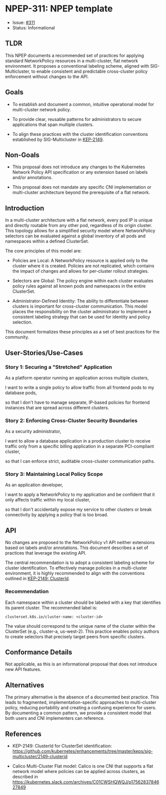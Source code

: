 # NPEP-311: NPEP template

* Issue:
  [#311](https://github.com/kubernetes-sigs/network-policy-api/issues/311)
* Status: Informational

## TLDR

This NPEP documents a recommended set of practices for applying standard
NetworkPolicy resources in a multi-cluster, flat network environment. It
proposes a conventional labeling scheme, aligned with SIG-Multicluster, to
enable consistent and predictable cross-cluster policy enforcement without
changes to the API.

## Goals

* To establish and document a common, intuitive operational model for
  multi-cluster network policy.

* To provide clear, reusable patterns for administrators to secure applications
  that span multiple clusters.

* To align these practices with the cluster identification conventions
  established by SIG-Multicluster in
  [KEP-2149](https://github.com/kubernetes/enhancements/tree/master/keps/sig-multicluster/2149-clusterid).

## Non-Goals

* This proposal does not introduce any changes to the Kubernetes Network Policy
  API specification or any extension based on labels and/or annotations.

* This proposal does not mandate any specific CNI implementation or
  multi-cluster architecture beyond the prerequisite of a flat network.

## Introduction

In a multi-cluster architecture with a flat network, every pod IP is unique and
directly routable from any other pod, regardless of its origin cluster. This
topology allows for a simplified security model where NetworkPolicy selectors
can be evaluated against a global inventory of all pods and namespaces within a
defined ClusterSet.

The core principles of this model are:

* Policies are Local: A NetworkPolicy resource is applied only to the cluster
  where it is created. Policies are not replicated, which contains the impact of
  changes and allows for per-cluster rollout strategies.

* Selectors are Global: The policy engine within each cluster evaluates policy
  rules against all known pods and namespaces in the entire ClusterSet.

* Administrator-Defined Identity: The ability to differentiate between clusters
  is important for cross-cluster communication. This model places the
  responsibility on the cluster administrator to implement a consistent labeling
  strategy that can be used for identity and policy selection.

This document formalizes these principles as a set of best practices for the
community.

## User-Stories/Use-Cases

### Story 1: Securing a "Stretched" Application

As a platform operator running an application across multiple clusters,

I want to write a single policy to allow traffic from all frontend pods to my
database pods,

so that I don't have to manage separate, IP-based policies for frontend
instances that are spread across different clusters.

### Story 2: Enforcing Cross-Cluster Security Boundaries

As a security administrator,

I want to allow a database application in a production cluster to receive
traffic only from a specific billing application in a separate PCI-compliant
cluster,

so that I can enforce strict, auditable cross-cluster communication paths.

### Story 3: Maintaining Local Policy Scope

As an application developer,

I want to apply a NetworkPolicy to my application and be confident that it only
affects traffic within my local cluster,

so that I don't accidentally expose my service to other clusters or break
connectivity by applying a policy that is too broad.

## API

No changes are proposed to the NetworkPolicy v1 API neither extensions based on
labels and/or annotations. This document describes a set of practices that
leverage the existing API.

The central recommendation is to adopt a consistent labeling scheme for cluster
identification. To effectively manage policies in a multi-cluster environment,
it is highly recommended to align with the conventions outlined in [KEP-2149:
ClusterId](https://github.com/kubernetes/enhancements/tree/master/keps/sig-multicluster/2149-clusterid).

### Recommendation

Each namespace within a cluster should be labeled with a key that identifies its
parent cluster. The recommended label is:

`clusterset.k8s.io/cluster-name: <cluster-id>`

The <cluster-id> value should correspond to the unique name of the cluster
within the ClusterSet (e.g., cluster-a, us-west-2). This practice enables policy
authors to create selectors that precisely target peers from specific clusters.

## Conformance Details

Not applicable, as this is an informational proposal that does not introduce new
API features.

## Alternatives

The primary alternative is the absence of a documented best practice. This leads
to fragmented, implementation-specific approaches to multi-cluster policy,
reducing portability and creating a confusing experience for users. By
documenting a common pattern, we provide a consistent model that both users and
CNI implementers can reference.

## References

* KEP-2149: ClusterId for ClusterSet identification:
  https://github.com/kubernetes/enhancements/tree/master/keps/sig-multicluster/2149-clusterid

* Calico Multi-Cluster Flat model: Calico is one CNI that supports a flat
  network model where policies can be applied across clusters, as described in
  https://kubernetes.slack.com/archives/C01CWSHQWQJ/p1756283784627849
